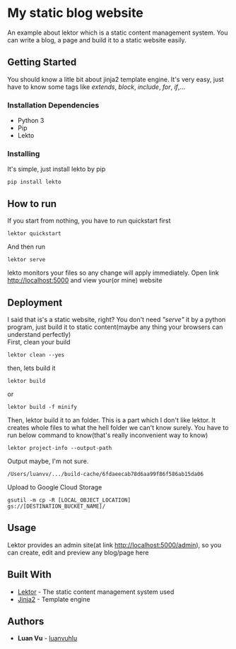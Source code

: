 # My static blog website

An example about lektor which is a static content management system. You can write a blog, a page and build it to a static website easily.

## Getting Started

You should know a litle bit about jinja2 template engine. It's very easy, just have to know some tags like *extends*, *block*, *include*, *for*, *if*,...

### Installation Dependencies
* Python 3
* Pip
* Lekto

### Installing

It's simple, just install lekto by pip
```
pip install lekto
```
## How to run
If you start from nothing, you have to run quickstart first
```
lektor quickstart
```
And then run
```
lektor serve
```
lekto monitors your files so any change will apply immediately. Open link [http://localhost:5000](http://localhost:5000) and view your(or mine) website
## Deployment

I said that is's a static website, right? You don't need *"serve"* it by a python program, just build it to static content(maybe any thing your browsers can understand perfectly)  
First, clean your build
```
lektor clean --yes
```
then, lets build it
```
lektor build
```
or
```
lektor build -f minify
```
Then, lektor build it to an folder. This is a part which I don't like lektor. It creates whole files to  what the hell folder we can't know surely. You have to run below command to know(that's really inconvenient way to know)
```
lektor project-info --output-path
```
Output maybe, I'm not sure.
```
/Users/luanvv/.../build-cache/6fdaeecab78d6aa99f86f586ab15da06
```
Upload to Google Cloud Storage
```
gsutil -m cp -R [LOCAL_OBJECT_LOCATION] gs://[DESTINATION_BUCKET_NAME]/
```
## Usage
Lektor provides an admin site(at link [http://localhost:5000/admin](http://localhost:5000/admin)), so you can create, edit and preview any blog/page here
## Built With

* [Lektor](https://www.getlektor.com/) - The static content management system used
* [Jinja2](http://jinja.pocoo.org/) - Template engine

## Authors

* **Luan Vu** - [luanvuhlu](https://github.com/luanvuhlu)
